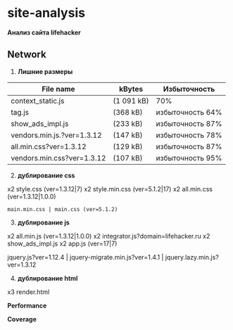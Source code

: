 # site-analysis

**Анализ сайта lifehacker**

## Network

1. **Лишние размеры**

File name | kBytes | Избыточность
--------- | ------ | ------------
context_static.js | (1 091 kB) | 70%
tag.js | (368 kB) | избыточность 64%
show_ads_impl.js | (233 kB) | избыточность 87%
vendors.min.js.?ver=1.3.12 | (147 kB) | избыточность 78%
all.min.css?ver=1.3.12 | (129 kB) | избыточность 87%
vendors.min.css?ver=1.3.12 | (107 kB) | избыточность 95%

2. **дублирование css**

x2	style.css	    (ver=1.3.12|7)
x2	style.min.css 	(ver=5.1.2|17)
x2	all.min.css	    (ver=1.3.12|1.0.0)

	main.min.css | main.css (ver=5.1.2)

3. **дублирование js**

x2	all.min.js	        (ver=1.3.12|1.0.0)
x2	integrator.js?domain=lifehacker.ru
x2	show_ads_impl.js
x2	app.js		        (ver=17|7)


jquery.js?ver=1.12.4 | jquery-migrate.min.js?ver=1.4.1 | jquery.lazy.min.js?ver=1.3.12

4. **дублирование html**

x3	render.html


**Performance**

**Coverage**